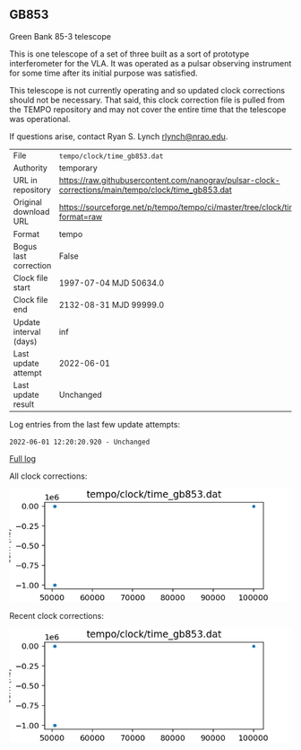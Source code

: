 
## GB853

Green Bank 85-3 telescope

This is one telescope of a set of three built as a sort of
prototype interferometer for the VLA. It was operated as a pulsar
observing instrument for some time after its initial purpose was
satisfied.

This telescope is not currently operating and so updated clock
corrections should not be necessary. That said, this clock
correction file is pulled from the TEMPO repository and may not
cover the entire time that the telescope was operational.

If questions arise, contact Ryan S. Lynch <rlynch@nrao.edu>.

|     |     |
|:--- |:--- |
| File | `tempo/clock/time_gb853.dat` |
| Authority | temporary |
| URL in repository | <https://raw.githubusercontent.com/nanograv/pulsar-clock-corrections/main/tempo/clock/time_gb853.dat> |
| Original download URL | <https://sourceforge.net/p/tempo/tempo/ci/master/tree/clock/time_gb853.dat?format=raw> |
| Format | tempo |
| Bogus last correction | False |
| Clock file start | 1997-07-04 MJD 50634.0 |
| Clock file end | 2132-08-31 MJD 99999.0 |
| Update interval (days) | inf |
| Last update attempt | 2022-06-01 |
| Last update result | Unchanged |

Log entries from the last few update attempts:
```
2022-06-01 12:20:20.920 - Unchanged
```
[Full log](https://raw.githubusercontent.com/nanograv/pulsar-clock-corrections/main/log/tempo/clock/time_gb853.dat.log)


All clock corrections:

![plot of all clock corrections](time_gb853.dat.png "All corrections")

Recent clock corrections:

![plot of recent clock corrections](time_gb853.dat.short.png "Recent corrections")

